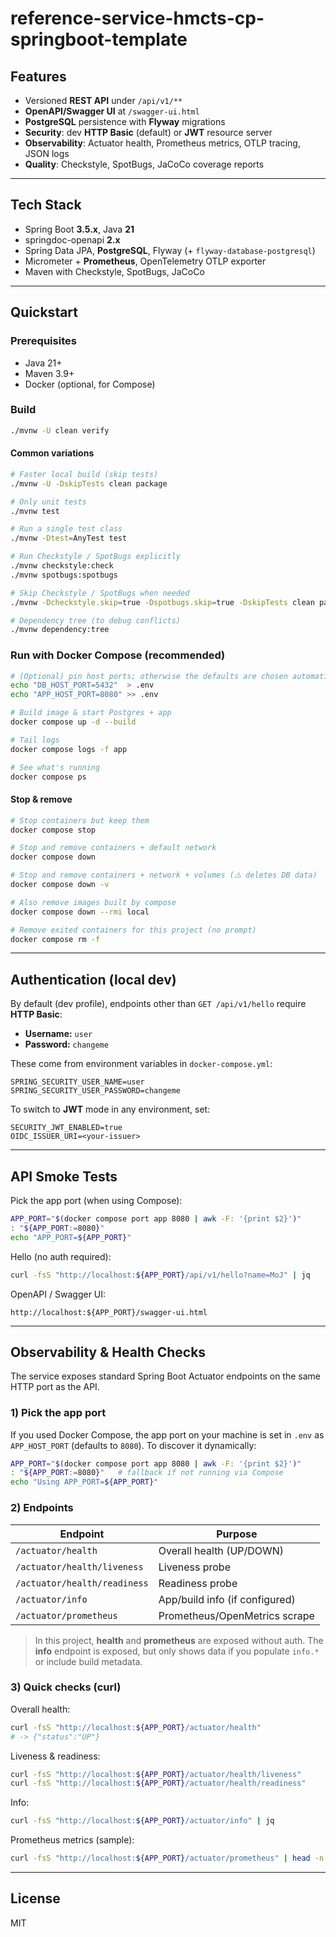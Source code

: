 # reference-service-hmcts-cp-springboot-template

## Features

- Versioned **REST API** under `/api/v1/**`
- **OpenAPI/Swagger UI** at `/swagger-ui.html`
- **PostgreSQL** persistence with **Flyway** migrations
- **Security**: dev **HTTP Basic** (default) or **JWT** resource server
- **Observability**: Actuator health, Prometheus metrics, OTLP tracing, JSON logs
- **Quality**: Checkstyle, SpotBugs, JaCoCo coverage reports

---

## Tech Stack

- Spring Boot **3.5.x**, Java **21**
- springdoc-openapi **2.x**
- Spring Data JPA, **PostgreSQL**, Flyway (+ `flyway-database-postgresql`)
- Micrometer + **Prometheus**, OpenTelemetry OTLP exporter
- Maven with Checkstyle, SpotBugs, JaCoCo

---

## Quickstart

### Prerequisites
- Java 21+
- Maven 3.9+
- Docker (optional, for Compose)

### Build
```bash
./mvnw -U clean verify
```

#### Common variations
```bash
# Faster local build (skip tests)
./mvnw -U -DskipTests clean package

# Only unit tests
./mvnw test

# Run a single test class
./mvnw -Dtest=AnyTest test

# Run Checkstyle / SpotBugs explicitly
./mvnw checkstyle:check
./mvnw spotbugs:spotbugs

# Skip Checkstyle / SpotBugs when needed
./mvnw -Dcheckstyle.skip=true -Dspotbugs.skip=true -DskipTests clean package

# Dependency tree (to debug conflicts)
./mvnw dependency:tree
```

### Run with Docker Compose (recommended)
```bash
# (Optional) pin host ports; otherwise the defaults are chosen automatically
echo "DB_HOST_PORT=5432"  > .env
echo "APP_HOST_PORT=8080" >> .env

# Build image & start Postgres + app
docker compose up -d --build

# Tail logs
docker compose logs -f app

# See what's running
docker compose ps
```

#### Stop & remove
```bash
# Stop containers but keep them
docker compose stop

# Stop and remove containers + default network
docker compose down

# Stop and remove containers + network + volumes (⚠️ deletes DB data)
docker compose down -v

# Also remove images built by compose
docker compose down --rmi local

# Remove exited containers for this project (no prompt)
docker compose rm -f
```

---

## Authentication (local dev)

By default (dev profile), endpoints other than `GET /api/v1/hello` require **HTTP Basic**:

- **Username:** `user`
- **Password:** `changeme`

These come from environment variables in `docker-compose.yml`:
```
SPRING_SECURITY_USER_NAME=user
SPRING_SECURITY_USER_PASSWORD=changeme
```

To switch to **JWT** mode in any environment, set:
```
SECURITY_JWT_ENABLED=true
OIDC_ISSUER_URI=<your-issuer>
```

---

## API Smoke Tests

Pick the app port (when using Compose):
```bash
APP_PORT="$(docker compose port app 8080 | awk -F: '{print $2}')"
: "${APP_PORT:=8080}"
echo "APP_PORT=${APP_PORT}"
```

Hello (no auth required):
```bash
curl -fsS "http://localhost:${APP_PORT}/api/v1/hello?name=MoJ" | jq
```

OpenAPI / Swagger UI:
```
http://localhost:${APP_PORT}/swagger-ui.html
```
---

## Observability & Health Checks

The service exposes standard Spring Boot Actuator endpoints on the same HTTP port as the API.

### 1) Pick the app port

If you used Docker Compose, the app port on your machine is set in `.env` as `APP_HOST_PORT` (defaults to `8080`).
To discover it dynamically:

```bash
APP_PORT="$(docker compose port app 8080 | awk -F: '{print $2}')"
: "${APP_PORT:=8080}"   # fallback if not running via Compose
echo "Using APP_PORT=${APP_PORT}"
```

### 2) Endpoints

| Endpoint                     | Purpose                         |
|-----------------------------|---------------------------------|
| `/actuator/health`          | Overall health (UP/DOWN)        |
| `/actuator/health/liveness` | Liveness probe                  |
| `/actuator/health/readiness`| Readiness probe                 |
| `/actuator/info`            | App/build info (if configured)  |
| `/actuator/prometheus`      | Prometheus/OpenMetrics scrape   |

> In this project, **health** and **prometheus** are exposed without auth.
> The **info** endpoint is exposed, but only shows data if you populate `info.*` or include build metadata.

### 3) Quick checks (curl)

Overall health:
```bash
curl -fsS "http://localhost:${APP_PORT}/actuator/health"
# -> {"status":"UP"}
```

Liveness & readiness:
```bash
curl -fsS "http://localhost:${APP_PORT}/actuator/health/liveness"
curl -fsS "http://localhost:${APP_PORT}/actuator/health/readiness"
```

Info:
```bash
curl -fsS "http://localhost:${APP_PORT}/actuator/info" | jq
```

Prometheus metrics (sample):
```bash
curl -fsS "http://localhost:${APP_PORT}/actuator/prometheus" | head -n 40
```

---


## License

MIT
